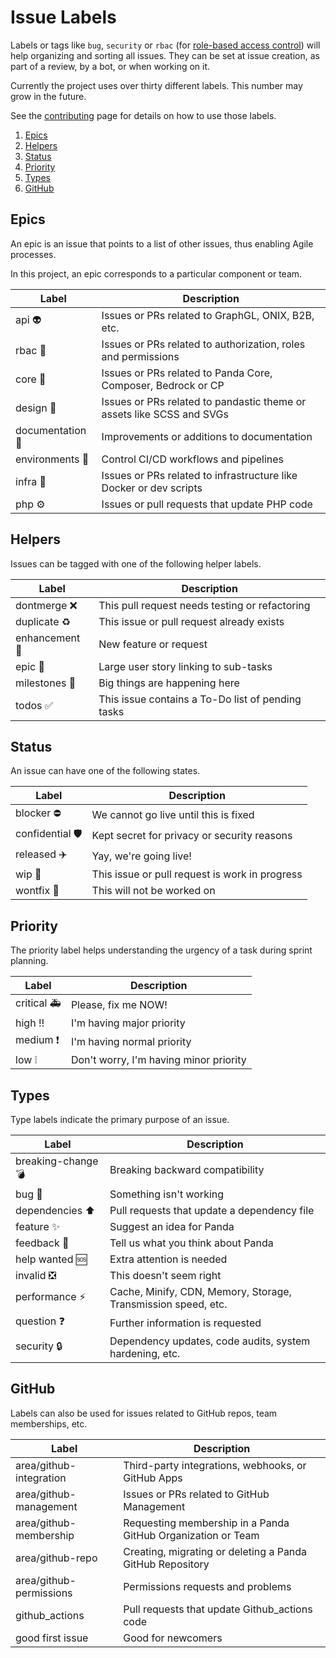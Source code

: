 # Issue Labels

Labels or tags like `bug`, `security` or `rbac` (for
[role-based access control][rbac]) will help organizing and sorting all issues.
They can be set at issue creation, as part of a review, by a bot, or when working on it.

[rbac]: https://en.m.wikipedia.org/wiki/Role-based_access_control "See RBAC on Wikipedia"

Currently the project uses over thirty different labels.
This number may grow in the future.

See the [contributing](contributing) page for details on how to use those labels.

1. [Epics](#epics)
2. [Helpers](#helpers)
3. [Status](#status)
4. [Priority](#priority)
5. [Types](#types)
6. [GitHub](#github)

## Epics

An epic is an issue that points to a list of other issues,
thus enabling Agile processes.

In this project, an epic corresponds to a particular component or team.

| **Label**       | **Description**                                                       |
| --------------- | --------------------------------------------------------------------- |
| api 👽           | Issues or PRs related to GraphGL, ONIX, B2B, etc.                     |
| rbac 🛂          | Issues or PRs related to authorization, roles and permissions         |
| core 🐼          | Issues or PRs related to Panda Core, Composer, Bedrock or CP          |
| design 🎨        | Issues or PRs related to pandastic theme or assets like SCSS and SVGs |
| documentation 📝 | Improvements or additions to documentation                            |
| environments 👷  | Control CI/CD workflows and pipelines                                 |
| infra 🔧         | Issues or PRs related to infrastructure like Docker or dev scripts    |
| php ⚙️           | Issues or pull requests that update PHP code                          |

## Helpers

Issues can be tagged with one of the following helper labels.

| **Label**     | **Description**                                   |
| ------------- | ------------------------------------------------- |
| dontmerge ❌   | This pull request needs testing or refactoring    |
| duplicate ♻️   | This issue or pull request already exists         |
| enhancement 🎉 | New feature or request                            |
| epic 🔖        | Large user story linking to sub-tasks             |
| milestones 🚀  | Big things are happening here                     |
| todos ✅       | This issue contains a To-Do list of pending tasks |

## Status

An issue can have one of the following states.

| **Label**      | **Description**                                |
| -------------- | ---------------------------------------------- |
| blocker ⛔      | We cannot go live until this is fixed          |
| confidential 🛡️ | Kept secret for privacy or security reasons    |
| released ✈️     | Yay, we're going live!                         |
| wip 🚧          | This issue or pull request is work in progress |
| wontfix 🚫      | This will not be worked on                     |

## Priority

The priority label helps understanding the urgency of a task during sprint planning.

| **Label**  | **Description**                        |
| ---------- | -------------------------------------- |
| critical 🚑 | Please, fix me NOW!                    |
| high ‼️     | I'm having major priority              |
| medium ❗   | I'm having normal priority             |
| low ❕      | Don't worry, I'm having minor priority |

## Types

Type labels indicate the primary purpose of an issue.

| **Label**         | **Description**                                               |
| ----------------- | ------------------------------------------------------------- |
| breaking-change 💣 | Breaking backward compatibility                               |
| bug 🐛             | Something isn't working                                       |
| dependencies ⬆️    | Pull requests that update a dependency file                   |
| feature ✨         | Suggest an idea for Panda                                     |
| feedback 💬        | Tell us what you think about Panda                            |
| help wanted 🆘     | Extra attention is needed                                     |
| invalid ❎         | This doesn't seem right                                       |
| performance ⚡️     | Cache, Minify, CDN, Memory, Storage, Transmission speed, etc. |
| question ❓        | Further information is requested                              |
| security 🔒        | Dependency updates, code audits, system hardening, etc.       |

## GitHub

Labels can also be used for issues related to GitHub repos, team memberships, etc.

| **Label**               | **Description**                                              |
| ----------------------- | ------------------------------------------------------------ |
| area/github-integration | Third-party integrations, webhooks, or GitHub Apps           |
| area/github-management  | Issues or PRs related to GitHub Management                   |
| area/github-membership  | Requesting membership in a Panda GitHub Organization or Team |
| area/github-repo        | Creating, migrating or deleting a Panda GitHub Repository    |
| area/github-permissions | Permissions requests and problems                            |
| github_actions          | Pull requests that update Github_actions code                |
| good first issue        | Good for newcomers                                           |
